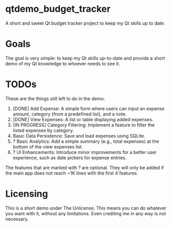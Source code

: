 # qtdemo_budget_tracker
A short and sweet Qt budget tracker project to keep my Qt skills up to date.


# Goals

The goal is very simple: to keep my Qt skills up-to-date and provide a short demo of my Qt knowledge to whoever needs to see it.

# TODOs

These are the things still left to do in the demo:

1. [DONE] Add Expense: A simple form where users can input an expense amount, category (from a predefined list), and a note.
2. [DONE] View Expenses: A list or table displaying added expenses.
3. [IN PROGRESS] Category Filtering: Implement a feature to filter the listed expenses by category.
4. Basic Data Persistence: Save and load expenses using SQLite.
5. ? Basic Analytics: Add a simple summary (e.g., total expenses) at the bottom of the view expenses list.
6. ? UI Enhancements: Introduce minor improvements for a better user experience, such as date pickers for expense entries.

The features that are marked with ? are optional. They will only be added if the main app does not reach ~1K lines with the first 4 features.


# Licensing

This is a short demo under The Unlicense. This means you can do whatever you want with it, without any limitations. Even crediting me in any way is not necessary.